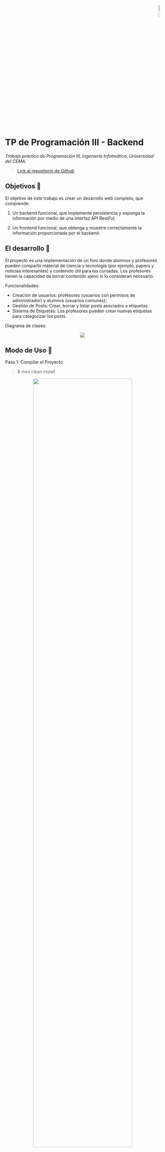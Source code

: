<p align="right"><img width=10% src="https://ucema.edu.ar/themes/ucema_bootstrap/logo.svg"></p>


# **TP de Programación III - Backend**

_Trabajo práctico de Programación III, Ingeniería Infotmática, Universidad del CEMA._

> [Link al repositorio de Github](https://github.com/camicodina/progra3ucema-backend)


## **Objetivos** 📌

El objetivo de este trabajo es crear un desarrollo web completo, que comprende:

1) Un backend funcional, que implemente persistencia y exponga la información por medio de una interfaz API RestFul;

2) Un frontend funcional, que obtenga y muestre correctamente la información proporcionada por el backend.


## **El desarrollo** 🚀

El proyecto es una implementación de un foro donde alumnos y profesores pueden compartir material de ciencia y tecnología (por ejemplo, papers y noticias interesantes) y contenido útil para las cursadas. Los profesores tienen la capacidad de borrar contenido ajeno si lo consideran necesario.

Funcionalidades: 

- Creación de usuarios: profesores (usuarios con permisos de administrador) y alumnos (usuarios comunes);
- Gestión de Posts: Crear, borrar y listar posts asociados a etiquetas.
- Sistema de Etiquetas: Los profesores pueden crear nuevas etiquetas para categorizar los posts.

Diagrama de clases:

<p align="center"><img src="images/Backend - TP Programación 3.drawio.png"></p>


## **Modo de Uso** 📝

Paso 1: Compilar el Proyecto
> $ mvn clean install

<p align="center"><img width=80% src="images/output_mvn.png"></p>

Paso 2: Ejecutar la Aplicación
> $ mvn spring-boot:run

o bien:
> $ java -jar progra3ucemabackend.jar

Paso 3: Verificar la Ejecución
Si todo está configurado correctamente, el siguiente mensaje aparecerá en la consola:
> Progra3ucemaBackendApplication started

## **Instrucciones** 🦆

Esta aplicación fue creada con un set de datos de prueba iniciales. Podemos validar que los datos de prueba se han creado correctamente de las siguientes formas:

- Verificar en la Base de Datos: Accede a tu base de datos MySQL y verifica que las tablas y los datos de prueba están presentes.

<p align="center"><img width=80% src="images/mysql.png"></p>

- Consultar los Endpoints: Usa Postman o ejecuta comandos CURL para realizar solicitudes HTTP a la API.

```shell
# Obtener todos los posts
curl -X GET http://localhost:8081/api/muro/posts

# Obtener el perfil de un usuario
curl -X GET http://localhost:8081/api/muro/perfil/alumno1

# Obtener posts de un usuario específico
curl -X GET http://localhost:8081/api/muro/posts/alumno1
```

## **Tecnologias** ⚙

- Java 21: Lenguaje de programación principal.
- Spring Boot: Framework utilizado para construir el backend.
- MySQL 8: Base de datos utilizada para la persistencia.


## **Detalles Adicionales** 📖

### Método de Login

Authentication: 

- POST /api/auth/login
- POST /api/auth/logout

#### Configurar la solicitud de login (usando Postman)

- Abrir Postman y crear una nueva solicitud.
- Seleccionar el tipo de solicitud como POST.
- Establecer la URL al endpoint de autenticación

```shell
http://localhost:8081/api/auth/login
```

- Ir a la pestaña Body y seleccionar raw.
- Elegir JSON del menú desplegable junto a raw.
- En el cuerpo de la solicitud, proporcionar las credenciales de inicio de sesión en formato JSON:

```shell
{
    "username": "tu_usuario",
    "password": "tu_contraseña"
}
```

Por ejemplo:

```shell
{
    "username": "alumno1",
    "password": "1234"
}
```

- Enviar la solicitud.

Para efectuar el resto de operaciones debemos copiar el token JWT de la respuesta que recibimos.

Demostración:

<p align="center"><img width=80% src="images/postman_auth.png"></p>

<p align="center"><img width=80% src="images/get_postman.png"></p>


### Otros Endpoints del API

#### Usuario

- Crear Alumno: POST /api/usuario/alumno
- Crear Profesor: POST /api/usuario/profesor

- Actualizar Usuario: PUT /api/usuario/update

- Borrar Usuario: DELETE /api/usuario/delete

- Obtener Usuario por Username: GET /api/usuario/username/{username}
- Obtener Usuario por ID: GET /api/usuario/{id}
- Obtener Información del Usuario: GET /api/usuario/info

- Ver Perfil de Otro Usuario: GET /api/usuario/perfil/{username}
- Seguir a Otro Usuario: POST /api/usuario/{followerId}/follow/{followeeId}

#### Post

- Crear Post: POST /api/posts

- Borrar Post: DELETE /api/posts/{postId}

- Obtener Posts por Usuario: GET /api/posts/user/{username}
- Obtener Posts por Etiqueta: GET /api/posts/etiqueta/{etiquetaId}
- Obtener Posts Recientes: GET /api/posts/recientes

- Dar Like a Post: POST /api/posts/{id}/like
- Quitar Like a Post: POST /api/posts/{id}/unlike

#### Etiqueta

- Crear Etiqueta: POST /api/etiquetas

- Obtener Etiqueta por ID: GET /api/etiquetas/{id}
- Obtener Todas las Etiquetas: GET /api/etiquetas
- Obtener Etiqueta por Nombre: GET /api/etiquetas/nombre/{nombre}

<br>

-----

_Author: Camila Codina_ <br>
_Licence: MIT_

